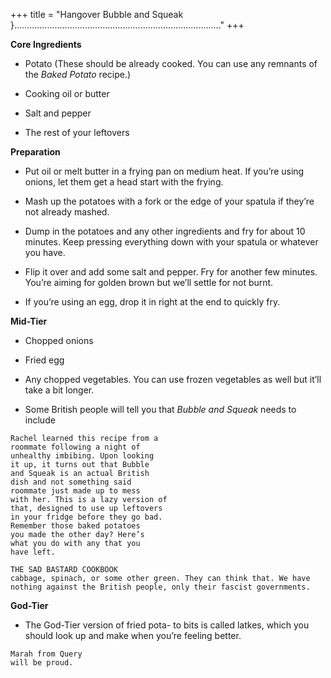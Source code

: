 +++
title = "Hangover Bubble and Squeak }.................................................................................."
+++

**Core Ingredients**
- Potato (These should be already cooked.
You can use any remnants of the _Baked
Potato_ recipe.)

- Cooking oil or butter

- Salt and pepper

- The rest of your leftovers

**Preparation**
- Put oil or melt butter in a frying pan on
medium heat. If you’re using onions, let them get a head start with the
frying.

- Mash up the potatoes with a fork or the edge of your spatula if they’re
not already mashed.

- Dump in the potatoes and any other ingredients and fry for about 10
minutes. Keep pressing everything down with your spatula or whatever
you have.

- Flip it over and add some salt and pepper. Fry for another few minutes.
You’re aiming for golden brown but we’ll settle for not burnt.

- If you’re using an egg, drop it in right at the end to quickly fry.

**Mid-Tier**
- Chopped onions

- Fried egg

- Any chopped vegetables. You can use frozen vegetables as well but it’ll
take a bit longer.

- Some British people will tell you that _Bubble and Squeak_ needs to include

```
Rachel learned this recipe from a
roommate following a night of
unhealthy imbibing. Upon looking
it up, it turns out that Bubble
and Squeak is an actual British
dish and not something said
roommate just made up to mess
with her. This is a lazy version of
that, designed to use up leftovers
in your fridge before they go bad.
Remember those baked potatoes
you made the other day? Here’s
what you do with any that you
have left.
```

```
THE SAD BASTARD COOKBOOK
cabbage, spinach, or some other green. They can think that. We have
nothing against the British people, only their fascist governments.
```
**God-Tier**
- The God-Tier version of fried pota-
to bits is called latkes, which you should
look up and make when you’re feeling better.

```
Marah from Query
will be proud.
```